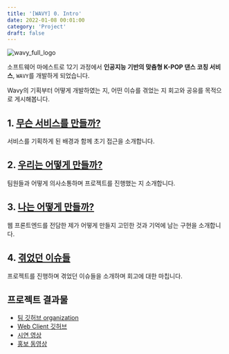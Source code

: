 ```yaml
---
title: '[WAVY] 0. Intro'
date: 2022-01-08 00:01:00
category: 'Project'
draft: false
---
```


![wavy_full_logo](https://user-images.githubusercontent.com/26461307/148641874-cdb4f826-a5da-43d6-a5fd-3e879dcaa2f4.png)

소프트웨어 마에스트로 12기 과정에서 **인공지능 기반의 맞춤형 K-POP 댄스 코칭 서비스**, `WAVY`를 개발하게 되었습니다.

Wavy의 기획부터 어떻게 개발하였는 지, 어떤 이슈를 겪었는 지 회고와 공유를 목적으로 게시해봅니다.

## 1. [무슨 서비스를 만들까?](https://www.hyesungoh.xyz/Project/wavy1-what/)

서비스를 기획하게 된 배경과 함께 초기 접근을 소개합니다.

## 2. [우리는 어떻게 만들까?](https://www.hyesungoh.xyz/Project/wavy2-howWe/)

팀원들과 어떻게 의사소통하며 프로젝트를 진행했는 지 소개합니다.

## 3. [나는 어떻게 만들까?](https://www.hyesungoh.xyz/Project/wavy3-howI/)

웹 프론트엔드를 전담한 제가 어떻게 만들지 고민한 것과 기억에 남는 구현을 소개합니다.

## 4. [겪었던 이슈들](https://www.hyesungoh.xyz/Project/wavy4-issue/)

프로젝트를 진행하며 겪었던 이슈들을 소개하며 회고에 대한 마칩니다.

## 프로젝트 결과물

- [팀 깃허브 organization](https://github.com/EO2-WAVY)
- [Web Client 깃허브](https://github.com/EO2-WAVY/WavyFrontend)
- [시연 영상](https://www.youtube.com/watch?v=MYtoSIxjS7Y)
- [홍보 동영상](https://drive.google.com/file/d/1AAZCyyrcsokhkVQlJFc6zzLnKSMQpR3D/view?usp=sharing)
